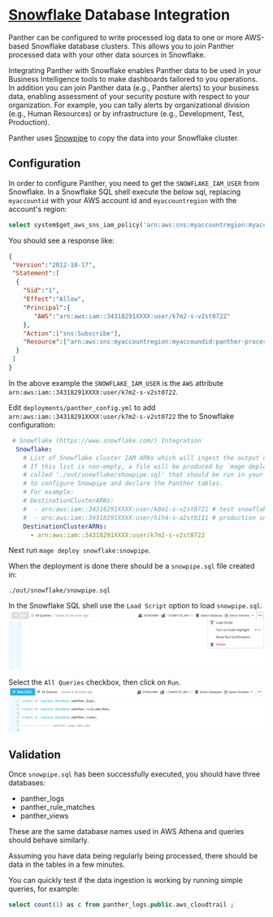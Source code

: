 # [Snowflake](https://www.snowflake.com) Database Integration
Panther can be configured to write processed log data to one or more
AWS-based Snowflake database clusters. This allows you to join Panther processed data
with your other data sources in Snowflake. 

Integrating Panther with Snowflake enables Panther data to be used in your Business Intelligence
tools to make dashboards tailored to you operations.  In addition you can join Panther data (e.g., Panther alerts)
to your business data, enabling assessment of your security posture with respect to your organization.
For example, you can tally alerts by organizational division (e.g., Human Resources) or by 
infrastructure (e.g., Development, Test, Production).

Panther uses [Snowpipe](https://docs.snowflake.com/en/user-guide/data-load-snowpipe-intro.html) to copy the data into your Snowflake cluster.

## Configuration

In order to configure Panther, you need to get the `SNOWFLAKE_IAM_USER` from Snowflake. In a 
Snowflake SQL shell execute the below sql, replacing `myaccountid` with your AWS account id
and `myaccountregion` with the account's region:
```sql
select system$get_aws_sns_iam_policy('arn:aws:sns:myaccountregion:myaccountid:panther-processed-data-notifications');
```
You should see a response like:
```json
{ 
 "Version":"2012-10-17",
 "Statement":[
  {
    "Sid":"1",
    "Effect":"Allow",
    "Principal":{
       "AWS":"arn:aws:iam::34318291XXXX:user/k7m2-s-v2st0722"
    },
    "Action":["sns:Subscribe"],
    "Resource":["arn:aws:sns:myaccountregion:myaccoundid:panther-processed-data-notifications"]
  }
 ] 
}
```
In the above example the `SNOWFLAKE_IAM_USER` is the `AWS` attribute `arn:aws:iam::34318291XXXX:user/k7m2-s-v2st0722`.

Edit `deployments/panther_config.yml` to add  `arn:aws:iam::34318291XXXX:user/k7m2-s-v2st0722` the  to Snowflake configuration:
```yaml
 # Snowflake (https://www.snowflake.com/) Integration
  Snowflake:
    # List of Snowflake cluster IAM ARNs which will ingest the output of Panther log processing.
    # If this list is non-empty, a file will be produced by `mage deploy`
    # called './out/snowflake/showpipe.sql' that should be run in your snowflake cluster
    # to configure Snowpipe and declare the Panther tables.
    # For example:
    # DestinationClusterARNs:
    #  - arn:aws:iam::34318291XXXX:user/k8m1-s-v2st0721 # test snowflake cluster
    #  - arn:aws:iam::34318291XXXX:user/h1h4-s-a2st0111 # production snowflake cluster
    DestinationClusterARNs:
      - arn:aws:iam::34318291XXXX:user/k7m2-s-v2st0722
```

Next run `mage deploy snowflake:snowpipe`.

When the deployment is done there should be a `snowpipe.sql` file created in:
```
./out/snowflake/snowpipe.sql
```

In the Snowflake SQL shell use the `Load Script` option to load `snowpipe.sql`. 
![Load](../.gitbook/assets/snowflake-upload.png)

Select the `All Queries` checkbox, then click on `Run`. 
![Run](../.gitbook/assets/snowflake-run.png)

## Validation
Once `snowpipe.sql` has been successfully executed, you should have three databases:
* panther_logs
* panther_rule_matches
* panther_views

These are the same database names used in AWS Athena and queries should behave similarly.

Assuming you have data being regularly being processed, there should be data in the tables
in a few minutes. 

You can quickly test if the data ingestion is working by running simple queries, for example:
```sql
select count(1) as c from panther_logs.public.aws_cloudtrail ;
```





